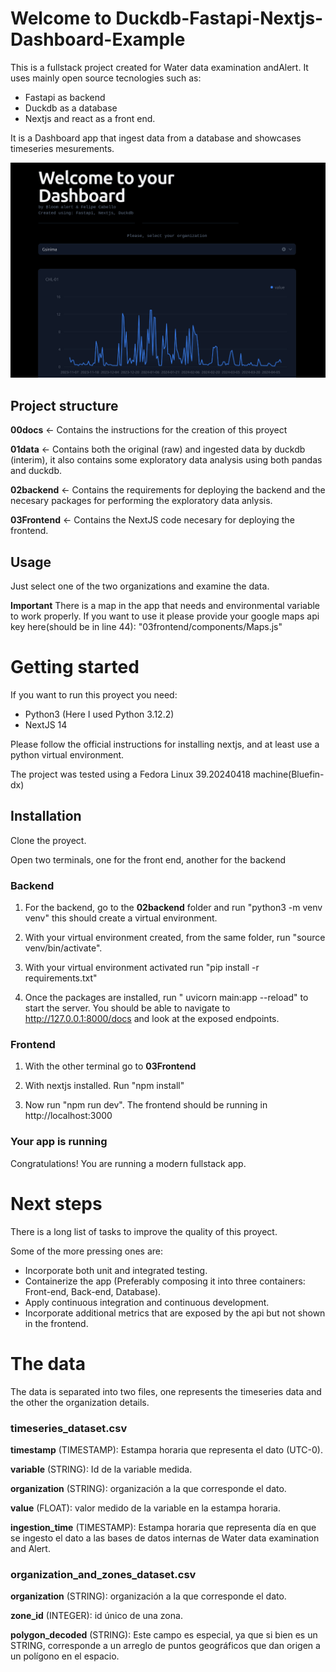 # Welcome to Duckdb-Fastapi-Nextjs-Dashboard-Example

This is a fullstack project created for Water data examination andAlert. It uses mainly open source tecnologies such as:
- Fastapi as backend
- Duckdb as a database
- Nextjs and react as a front end.

It is a Dashboard app that ingest data from a database and showcases timeseries mesurements.


![alt text](image.png)


## Project structure


**00docs** <- Contains the instructions for the creation of this proyect

**01data** <- Contains both the original (raw) and ingested data by duckdb (interim), it also contains some exploratory data analysis using both pandas and duckdb.

**02backend** <- Contains the requirements for deploying the backend and the necesary packages for performing the exploratory data anlysis.

**03Frontend** <- Contains the NextJS code necesary for deploying the frontend.




## Usage

Just select one of the two organizations and examine the data.

**Important** There is a map in the app that needs and environmental variable to work properly. If you want to use it please provide your google maps api key here(should be in line 44): "03frontend/components/Maps.js"


# Getting started

If you want to run this proyect you need:

- Python3 (Here I used Python 3.12.2)
- NextJS 14

Please follow the official instructions for installing nextjs, and at least use a python virtual environment.

The project was tested using a Fedora Linux 39.20240418 machine(Bluefin-dx)

## Installation

Clone the proyect.

Open two terminals, one for the front end, another for the backend

### Backend

1. For the backend, go to the **02backend** folder and run "python3 -m venv venv" this should create a virtual environment.

2. With your virtual environment created, from the same folder, run "source venv/bin/activate".

3. With your virtual environment activated run "pip install -r requirements.txt"

4. Once the packages are installed, run " uvicorn main:app --reload" to start the server. You should be able to navigate to http://127.0.0.1:8000/docs and look at the exposed endpoints.

### Frontend

1. With the other terminal go to **03Frontend**

2. With nextjs installed. Run "npm install"

3. Now run "npm run dev". The frontend should be running in http://localhost:3000


### Your app is running
Congratulations! You are running a modern fullstack app.



# Next steps

There is a long list of tasks to improve the quality of this proyect.

Some of the more pressing ones are:

- Incorporate both unit and integrated testing.
- Containerize the app (Preferably composing it into three containers: Front-end, Back-end, Database).
- Apply continuous integration and continuous development.
- Incorporate additional metrics that are exposed by the api but not shown in the frontend.




# The data

The data is separated into two files, one represents the timeseries data and the other the organization details.

### timeseries_dataset.csv

**timestamp** (TIMESTAMP): Estampa horaria que representa el dato (UTC-0).

**variable** (STRING): Id de la variable medida.

**organization** (STRING): organización a la que corresponde el dato.

**value** (FLOAT): valor medido de la variable en la estampa horaria.

**ingestion_time** (TIMESTAMP): Estampa horaria que representa día en que se ingesto el dato a las bases de datos internas de Water data examination and Alert.

### organization_and_zones_dataset.csv
**organization** (STRING): organización a la que corresponde el dato.

**zone_id** (INTEGER): id único de una zona.

**polygon_decoded** (STRING): Este campo es especial, ya que si bien es un STRING, corresponde a un arreglo de puntos geográficos que dan origen a un polígono en el espacio. 



